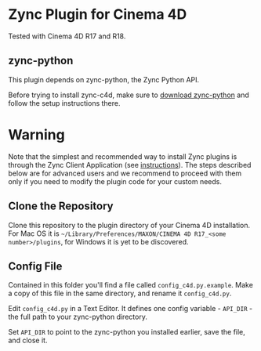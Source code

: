 # Zync Plugin for Cinema 4D

Tested with Cinema 4D R17 and R18.

## zync-python

This plugin depends on zync-python, the Zync Python API.

Before trying to install zync-c4d, make sure to [download zync-python](https://github.com/zync/zync-python) and follow the setup instructions there.

# Warning

Note that the simplest and recommended way to install Zync plugins is through the  Zync Client Application (see [instructions](https://docs.zyncrender.com/install-and-setup#option-1-the-plugins-tab-in-the-zync-client-app-simple-recommended-for-most-users)). The steps described below are for advanced users and we recommend to proceed with them only if you need to modify the plugin code for your custom needs.

## Clone the Repository

Clone this repository to the plugin directory of your Cinema 4D installation. For Mac OS it is `~/Library/Preferences/MAXON/CINEMA 4D R17_<some number>/plugins`, for Windows it is yet to be discovered.

## Config File

Contained in this folder you'll find a file called ```config_c4d.py.example```. Make a copy of this file in the same directory, and rename it ```config_c4d.py```.

Edit ```config_c4d.py``` in a Text Editor. It defines one config variable - `API_DIR` - the full path to your zync-python directory.

Set `API_DIR` to point to the zync-python you installed earlier, save the file, and close it.
